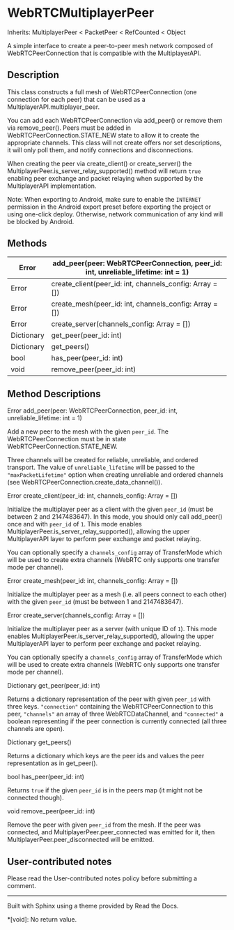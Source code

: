 # WebRTCMultiplayerPeer

Inherits: MultiplayerPeer < PacketPeer < RefCounted < Object

A simple interface to create a peer-to-peer mesh network composed of
WebRTCPeerConnection that is compatible with the MultiplayerAPI.

## Description

This class constructs a full mesh of WebRTCPeerConnection (one connection for
each peer) that can be used as a MultiplayerAPI.multiplayer_peer.

You can add each WebRTCPeerConnection via add_peer() or remove them via
remove_peer(). Peers must be added in WebRTCPeerConnection.STATE_NEW state to
allow it to create the appropriate channels. This class will not create offers
nor set descriptions, it will only poll them, and notify connections and
disconnections.

When creating the peer via create_client() or create_server() the
MultiplayerPeer.is_server_relay_supported() method will return `true` enabling
peer exchange and packet relaying when supported by the MultiplayerAPI
implementation.

Note: When exporting to Android, make sure to enable the `INTERNET` permission
in the Android export preset before exporting the project or using one-click
deploy. Otherwise, network communication of any kind will be blocked by
Android.

## Methods

Error | add_peer(peer: WebRTCPeerConnection, peer_id: int, unreliable_lifetime: int = 1)  
---|---  
Error | create_client(peer_id: int, channels_config: Array = [])  
Error | create_mesh(peer_id: int, channels_config: Array = [])  
Error | create_server(channels_config: Array = [])  
Dictionary | get_peer(peer_id: int)  
Dictionary | get_peers()  
bool | has_peer(peer_id: int)  
void | remove_peer(peer_id: int)  
  
## Method Descriptions

Error add_peer(peer: WebRTCPeerConnection, peer_id: int, unreliable_lifetime:
int = 1)

Add a new peer to the mesh with the given `peer_id`. The WebRTCPeerConnection
must be in state WebRTCPeerConnection.STATE_NEW.

Three channels will be created for reliable, unreliable, and ordered
transport. The value of `unreliable_lifetime` will be passed to the
`"maxPacketLifetime"` option when creating unreliable and ordered channels
(see WebRTCPeerConnection.create_data_channel()).

Error create_client(peer_id: int, channels_config: Array = [])

Initialize the multiplayer peer as a client with the given `peer_id` (must be
between 2 and 2147483647). In this mode, you should only call add_peer() once
and with `peer_id` of `1`. This mode enables
MultiplayerPeer.is_server_relay_supported(), allowing the upper MultiplayerAPI
layer to perform peer exchange and packet relaying.

You can optionally specify a `channels_config` array of TransferMode which
will be used to create extra channels (WebRTC only supports one transfer mode
per channel).

Error create_mesh(peer_id: int, channels_config: Array = [])

Initialize the multiplayer peer as a mesh (i.e. all peers connect to each
other) with the given `peer_id` (must be between 1 and 2147483647).

Error create_server(channels_config: Array = [])

Initialize the multiplayer peer as a server (with unique ID of `1`). This mode
enables MultiplayerPeer.is_server_relay_supported(), allowing the upper
MultiplayerAPI layer to perform peer exchange and packet relaying.

You can optionally specify a `channels_config` array of TransferMode which
will be used to create extra channels (WebRTC only supports one transfer mode
per channel).

Dictionary get_peer(peer_id: int)

Returns a dictionary representation of the peer with given `peer_id` with
three keys. `"connection"` containing the WebRTCPeerConnection to this peer,
`"channels"` an array of three WebRTCDataChannel, and `"connected"` a boolean
representing if the peer connection is currently connected (all three channels
are open).

Dictionary get_peers()

Returns a dictionary which keys are the peer ids and values the peer
representation as in get_peer().

bool has_peer(peer_id: int)

Returns `true` if the given `peer_id` is in the peers map (it might not be
connected though).

void remove_peer(peer_id: int)

Remove the peer with given `peer_id` from the mesh. If the peer was connected,
and MultiplayerPeer.peer_connected was emitted for it, then
MultiplayerPeer.peer_disconnected will be emitted.

## User-contributed notes

Please read the User-contributed notes policy before submitting a comment.

* * *

Built with Sphinx using a theme provided by Read the Docs.

  *[void]: No return value.

